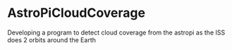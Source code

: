 # AstroPiCloudCoverage
Developing a program to detect cloud coverage from the astropi as the ISS does 2 orbits around the Earth
